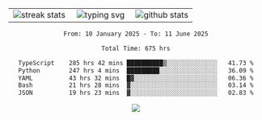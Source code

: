 <div align="center">
  <table style="border: none;" border="0" cellspacing="0" cellpadding="0">
    <tr>
      <td align="center" width="33%">
        <img src="https://github-readme-streak-stats.herokuapp.com/?user=kurtismassey&theme=tokyonight&hide_border=true" alt="streak stats" />
      </td>
      <td align="center" width="33%">
        <img src="https://readme-typing-svg.herokuapp.com/?font=Fira+Code&weight=600&size=15&duration=4000&pause=1000&color=00FF00&center=true&vCenter=true&random=false&width=150&lines=Hey%2C+I%27m+Kurtis!" alt="typing svg" />
      </td>
      <td align="center" width="33%">
        <img src="https://github-readme-stats.vercel.app/api?username=kurtismassey&show_icons=true&theme=tokyonight&hide_title=true" alt="github stats" />
      </td>
    </tr>
  </table>
</div>
<div align="center">

<!--START_SECTION:waka-->

```txt
From: 10 January 2025 - To: 11 June 2025

Total Time: 675 hrs

TypeScript    285 hrs 42 mins ██████████▒░░░░░░░░░░░░░░   41.73 %
Python        247 hrs 4 mins  █████████░░░░░░░░░░░░░░░░   36.09 %
YAML          43 hrs 32 mins  █▓░░░░░░░░░░░░░░░░░░░░░░░   06.36 %
Bash          21 hrs 28 mins  ▓░░░░░░░░░░░░░░░░░░░░░░░░   03.14 %
JSON          19 hrs 23 mins  ▓░░░░░░░░░░░░░░░░░░░░░░░░   02.83 %
```

<!--END_SECTION:waka-->

  <img src="https://github-readme-activity-graph.vercel.app/graph?username=kurtismassey&theme=tokyo-night&hide_border=true&custom_title=Contribution%20Graph" />

</div>